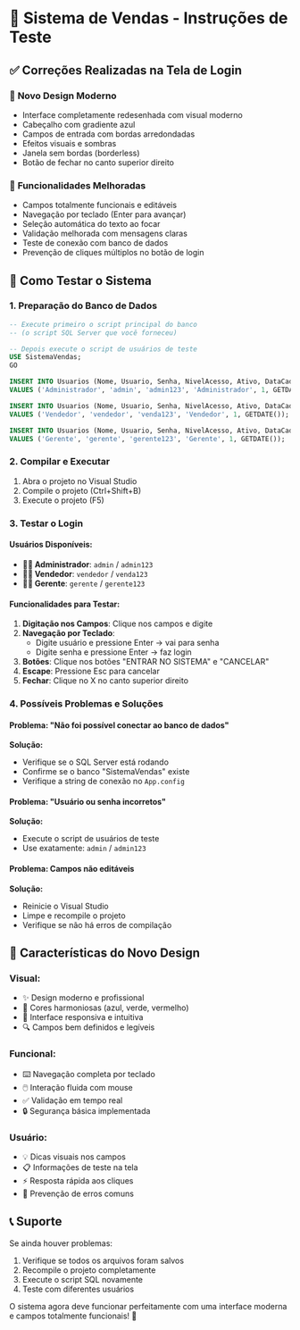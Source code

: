 # 🛒 Sistema de Vendas - Instruções de Teste

## ✅ Correções Realizadas na Tela de Login

### 🎨 **Novo Design Moderno**
- Interface completamente redesenhada com visual moderno
- Cabeçalho com gradiente azul
- Campos de entrada com bordas arredondadas
- Efeitos visuais e sombras
- Janela sem bordas (borderless)
- Botão de fechar no canto superior direito

### 🔧 **Funcionalidades Melhoradas**
- Campos totalmente funcionais e editáveis
- Navegação por teclado (Enter para avançar)
- Seleção automática do texto ao focar
- Validação melhorada com mensagens claras
- Teste de conexão com banco de dados
- Prevenção de cliques múltiplos no botão de login

## 🚀 Como Testar o Sistema

### 1. **Preparação do Banco de Dados**
```sql
-- Execute primeiro o script principal do banco
-- (o script SQL Server que você forneceu)

-- Depois execute o script de usuários de teste
USE SistemaVendas;
GO

INSERT INTO Usuarios (Nome, Usuario, Senha, NivelAcesso, Ativo, DataCadastro)
VALUES ('Administrador', 'admin', 'admin123', 'Administrador', 1, GETDATE());

INSERT INTO Usuarios (Nome, Usuario, Senha, NivelAcesso, Ativo, DataCadastro)
VALUES ('Vendedor', 'vendedor', 'venda123', 'Vendedor', 1, GETDATE());

INSERT INTO Usuarios (Nome, Usuario, Senha, NivelAcesso, Ativo, DataCadastro)
VALUES ('Gerente', 'gerente', 'gerente123', 'Gerente', 1, GETDATE());
```

### 2. **Compilar e Executar**
1. Abra o projeto no Visual Studio
2. Compile o projeto (Ctrl+Shift+B)
3. Execute o projeto (F5)

### 3. **Testar o Login**

#### **Usuários Disponíveis:**
- **👨‍💼 Administrador**: `admin` / `admin123`
- **👨‍💼 Vendedor**: `vendedor` / `venda123`
- **👨‍💼 Gerente**: `gerente` / `gerente123`

#### **Funcionalidades para Testar:**
1. **Digitação nos Campos**: Clique nos campos e digite
2. **Navegação por Teclado**: 
   - Digite usuário e pressione Enter → vai para senha
   - Digite senha e pressione Enter → faz login
3. **Botões**: Clique nos botões "ENTRAR NO SISTEMA" e "CANCELAR"
4. **Escape**: Pressione Esc para cancelar
5. **Fechar**: Clique no X no canto superior direito

### 4. **Possíveis Problemas e Soluções**

#### **Problema: "Não foi possível conectar ao banco de dados"**
**Solução:**
- Verifique se o SQL Server está rodando
- Confirme se o banco "SistemaVendas" existe
- Verifique a string de conexão no `App.config`

#### **Problema: "Usuário ou senha incorretos"**
**Solução:**
- Execute o script de usuários de teste
- Use exatamente: `admin` / `admin123`

#### **Problema: Campos não editáveis**
**Solução:**
- Reinicie o Visual Studio
- Limpe e recompile o projeto
- Verifique se não há erros de compilação

## 🎯 Características do Novo Design

### **Visual:**
- ✨ Design moderno e profissional
- 🎨 Cores harmoniosas (azul, verde, vermelho)
- 📱 Interface responsiva e intuitiva
- 🔍 Campos bem definidos e legíveis

### **Funcional:**
- ⌨️ Navegação completa por teclado
- 🖱️ Interação fluida com mouse
- ✅ Validação em tempo real
- 🔒 Segurança básica implementada

### **Usuário:**
- 💡 Dicas visuais nos campos
- 📋 Informações de teste na tela
- ⚡ Resposta rápida aos cliques
- 🚫 Prevenção de erros comuns

## 📞 Suporte

Se ainda houver problemas:
1. Verifique se todos os arquivos foram salvos
2. Recompile o projeto completamente
3. Execute o script SQL novamente
4. Teste com diferentes usuários

O sistema agora deve funcionar perfeitamente com uma interface moderna e campos totalmente funcionais! 🎉 